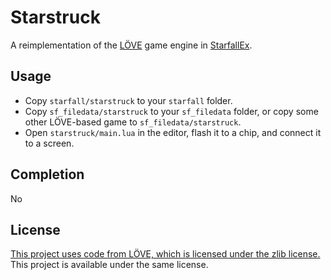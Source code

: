 # Starstruck

A reimplementation of the [LÖVE](https://love2d.org/) game engine in [StarfallEx](https://github.com/thegrb93/StarfallEx).

## Usage

- Copy `starfall/starstruck` to your `starfall` folder.
- Copy `sf_filedata/starstruck` to your `sf_filedata` folder, or copy some other LÖVE-based game to `sf_filedata/starstruck`.
- Open `starstruck/main.lua` in the editor, flash it to a chip, and connect it to a screen.

## Completion

No

## License

[This project uses code from LÖVE, which is licensed under the zlib license.](https://github.com/love2d/love/blob/master/license.txt) This project is available under the same license.

